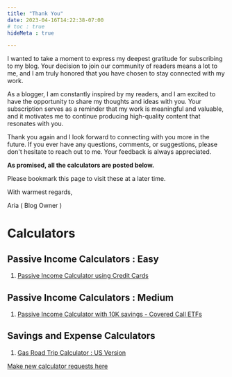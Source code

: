 ```yaml
---
title: "Thank You"
date: 2023-04-16T14:22:38-07:00
# toc : true
hideMeta : true

---
```

I wanted to take a moment to express my deepest gratitude for subscribing to my blog. Your decision to join our community of readers means a lot to me, and I am truly honored that you have chosen to stay connected with my work.

As a blogger, I am constantly inspired by my readers, and I am excited to have the opportunity to share my thoughts and ideas with you. Your subscription serves as a reminder that my work is meaningful and valuable, and it motivates me to continue producing high-quality content that resonates with you.

Thank you again and I look forward to connecting with you more in the future. If you ever have any questions, comments, or suggestions, please don't hesitate to reach out to me. Your feedback is always appreciated.

**As promised, all the calculators are posted below.**

Please bookmark this page to visit these at a later time.

With warmest regards,

Aria ( Blog Owner )

# Calculators

## Passive Income Calculators : Easy

1. [Passive Income Calculator using Credit Cards](https://docs.google.com/spreadsheets/d/1Mhdh2HpYxMD0D2Wn_3wh8SoCt0VjEGkTWt4YvEhh29Q/edit?usp=sharing)


## Passive Income Calculators : Medium

1. [Passive Income Calculator with 10K savings - Covered Call ETFs](https://docs.google.com/spreadsheets/d/1bPF43BYoDUY0sgg6mWf6d0iNbnbK6yRRuEl6vLk_eT0/edit?usp=sharing)


## Savings and Expense Calculators 

1. [Gas Road Trip Calculator : US Version](https://docs.google.com/spreadsheets/d/1XAT33O7x2vXHMbBu2ETx5dpJ2jqG1CmnPaTnfE6iogU/edit?usp=sharing)


[Make new calculator requests here](/request-new-calculators/)

